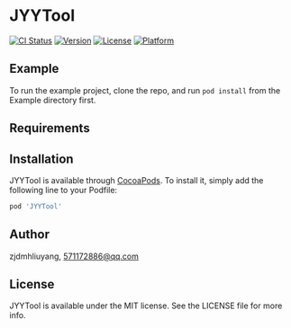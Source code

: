 # JYYTool

[![CI Status](https://img.shields.io/travis/zjdmhliuyang/JYYTool.svg?style=flat)](https://travis-ci.org/zjdmhliuyang/JYYTool)
[![Version](https://img.shields.io/cocoapods/v/JYYTool.svg?style=flat)](https://cocoapods.org/pods/JYYTool)
[![License](https://img.shields.io/cocoapods/l/JYYTool.svg?style=flat)](https://cocoapods.org/pods/JYYTool)
[![Platform](https://img.shields.io/cocoapods/p/JYYTool.svg?style=flat)](https://cocoapods.org/pods/JYYTool)

## Example

To run the example project, clone the repo, and run `pod install` from the Example directory first.

## Requirements

## Installation

JYYTool is available through [CocoaPods](https://cocoapods.org). To install
it, simply add the following line to your Podfile:

```ruby
pod 'JYYTool'
```

## Author

zjdmhliuyang, 571172886@qq.com

## License

JYYTool is available under the MIT license. See the LICENSE file for more info.
